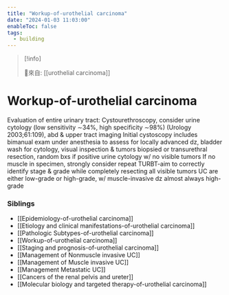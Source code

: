 ```yaml
---
title: "Workup-of-urothelial carcinoma"
date: "2024-01-03 11:03:00"
enableToc: false
tags:
  - building
---
```


> [!info]
>
> 🌱來自: [[urothelial carcinoma]]

# Workup-of-urothelial carcinoma

Evaluation of entire urinary tract: Cystourethroscopy, consider urine cytology (low sensitivity ∼34%, high specificity ∼98%) (Urology 2003;61:109), abd & upper tract imaging
Initial cystoscopy includes bimanual exam under anesthesia to assess for locally advanced dz, bladder wash for cytology, visual inspection & tumors biopsied or transurethral resection, random bxs if positive urine cytology w/ no visible tumors
If no muscle in specimen, strongly consider repeat TURBT-aim to correctly identify stage & grade while completely resecting all visible tumors
UC are either low-grade or high-grade, w/ muscle-invasive dz almost always high-grade

### Siblings

- [[Epidemiology-of-urothelial carcinoma]]
- [[Etiology and clinical manifestations-of-urothelial carcinoma]]
- [[Pathologic Subtypes-of-urothelial carcinoma]]
- [[Workup-of-urothelial carcinoma]]
- [[Staging and prognosis-of-urothelial carcinoma]]
- [[Management of Nonmuscle invasive UC]]
- [[Management of Muscle invasive UC]]
- [[Management Metastatic UC]]
- [[Cancers of the renal pelvis and ureter]]
- [[Molecular biology and targeted therapy-of-urothelial carcinoma]]


